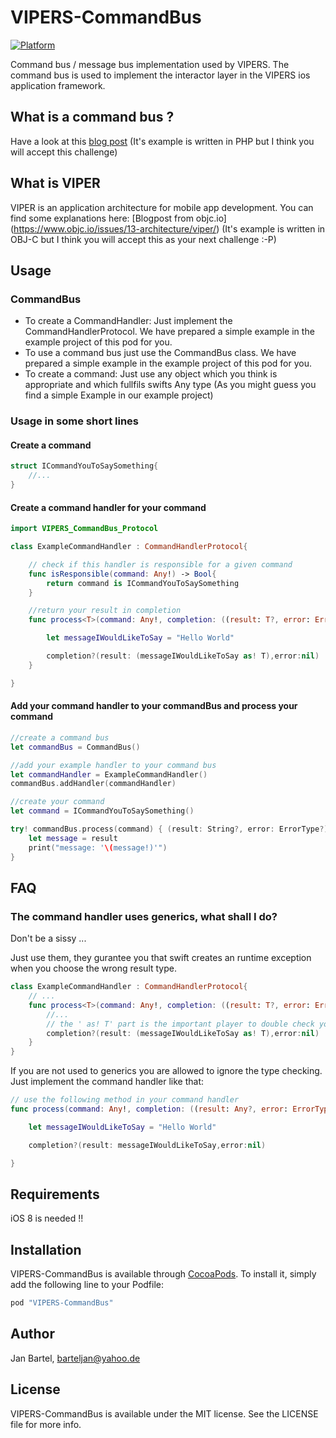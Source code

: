 # VIPERS-CommandBus

[![Platform](https://img.shields.io/cocoapods/p/VIPERS-CommandBus.svg?style=flat)](http://cocoapods.org/pods/VIPERS-CommandBus)

Command bus / message bus implementation used by VIPERS. The command bus is used to implement the interactor layer in the VIPERS ios application framework.

## What is a command bus ?
Have a look at this [blog post](http://php-and-symfony.matthiasnoback.nl/2015/01/a-wave-of-command-buses/) (It's example is written in PHP but I think you will accept this challenge)

## What is VIPER

VIPER is an application architecture for mobile app development.
You can find some explanations here: [Blogpost from objc.io] (https://www.objc.io/issues/13-architecture/viper/)  (It's example is written in OBJ-C but I think you will accept this as your next challenge :-P)

## Usage

### CommandBus
* To create a CommandHandler: Just implement the CommandHandlerProtocol. We have prepared a simple example in the example project of this pod for you.
* To use a command bus just use the CommandBus class. We have prepared a simple example in the example project of this pod for you.
* To create a command: Just use any object which you think is appropriate and which fullfils swifts Any type (As you might guess you find a simple Example in our example project) 

### Usage in some short lines

#### Create a command

```swift
struct ICommandYouToSaySomething{
    //...
}
```

#### Create a command handler for your command 

```swift
import VIPERS_CommandBus_Protocol

class ExampleCommandHandler : CommandHandlerProtocol{

    // check if this handler is responsible for a given command
    func isResponsible(command: Any!) -> Bool{
        return command is ICommandYouToSaySomething
    }

    //return your result in completion
    func process<T>(command: Any!, completion: ((result: T?, error: ErrorType?) -> Void)?)  throws{

        let messageIWouldLikeToSay = "Hello World"

        completion?(result: (messageIWouldLikeToSay as! T),error:nil)
    }

}
```

#### Add your command handler to your commandBus and process your command

```swift
//create a command bus
let commandBus = CommandBus()

//add your example handler to your command bus
let commandHandler = ExampleCommandHandler()
commandBus.addHandler(commandHandler)

//create your command
let command = ICommandYouToSaySomething()

try! commandBus.process(command) { (result: String?, error: ErrorType?) in
    let message = result
    print("message: '\(message!)'")
}

```

## FAQ

### The command handler uses generics, what shall I do?

Don't be a sissy ... 

Just use them, they gurantee you that swift creates an runtime exception when you choose the wrong result type.

```swift
class ExampleCommandHandler : CommandHandlerProtocol{
    // ...
    func process<T>(command: Any!, completion: ((result: T?, error: ErrorType?) -> Void)?)  throws{
        //...
        // the ' as! T' part is the important player to double check your result 
        completion?(result: (messageIWouldLikeToSay as! T),error:nil)
    }
}
```

If you are not used to generics you are allowed to ignore the type checking. Just implement the command handler like that:

```swift
// use the following method in your command handler
func process(command: Any!, completion: ((result: Any?, error: ErrorType?) -> Void)?) throws{

    let messageIWouldLikeToSay = "Hello World"

    completion?(result: messageIWouldLikeToSay,error:nil)

}
```

## Requirements
iOS 8 is needed !!

## Installation

VIPERS-CommandBus is available through [CocoaPods](http://cocoapods.org). To install
it, simply add the following line to your Podfile:


```ruby
pod "VIPERS-CommandBus"
```

## Author

Jan Bartel, barteljan@yahoo.de

## License

VIPERS-CommandBus is available under the MIT license. See the LICENSE file for more info.
